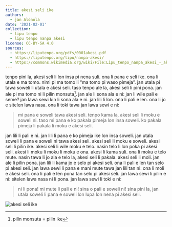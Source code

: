 ```yaml
---
title: akesi seli ike
authors:
  - jan Alonola
date: '2021-02-01'
collection:
  - lipu tenpo
  - lipu tenpo nanpa akesi
license: CC-BY-SA 4.0
sources:
  - https://liputenpo.org/pdfs/0001akesi.pdf
  - https://liputenpo.org/lipu/nanpa-akesi/
  - https://commons.wikimedia.org/wiki/File:Lipu_tenpo_nanpa_akesi_-_akesi_seli_ike.png
---
```


tenpo pini la, akesi seli li lon insa pi nena suli. ona li pana e seli ike. ona li utala e ma tomo. nimi pi ma tomo li “ma tomo pi waso pimeja”. jan utala pi tawa soweli li utala e akesi seli. taso tenpo ale la, akesi seli li pini pona. jan ale pi ma tomo ni li pilin monsuta[^1]. jan ale li sona ala e ni: jan li wile pali e seme? jan lawa sewi kin li sona ala e ni. jan lili li lon. ona li pali e len. ona li jo e sitelen lawa nasa. ona li toki tawa jan lawa sewi e ni:

>mi pana e soweli tawa akesi seli. tenpo kama la, akesi seli li moku e soweli ni. taso mi pana e ko pakala pimeja lon insa soweli. ko pakala pimeja li pakala li moku e akesi seli.

[^1]: pilin monsuta = pilin ike

jan lili li pali e ni. jan lili li pana e ko pimeja ike lon insa soweli. jan utala soweli li pana e soweli ni tawa akesi seli. akesi seli li moku e soweli. akesi seli li pilin ike. akesi seli li wile moku e telo. nasin telo li lon poka pi akesi seli. akesi li moku li moku li moku e ona. akesi li kama suli. ona li moku e telo mute. nasin tawa li jo ala e telo la, akesi seli li pakala. akesi seli li moli. jan ale li pilin pona. jan lili li kama jo e selo pi akesi seli. ona li pali e len tan selo pi akesi seli. jan lawa sewi li pana e mani mute tawa jan lili tan ni: ona li moli e akesi seli. ona li pali e len pona tan selo pi akesi seli. jan lawa sewi li pilin e ni: sitelen lawa nasa ni li pona. jan lawa sewi li toki e ni:

>ni li pona! mi mute li pali e ni! sina o pali e soweli ni! sina pini la, jan utala soweli li pana e soweli lon lupa lon nena pi akesi seli.

![akesi seli ike](https://upload.wikimedia.org/wikipedia/commons/c/c3/Lipu_tenpo_nanpa_akesi_-_akesi_seli_ike.png)